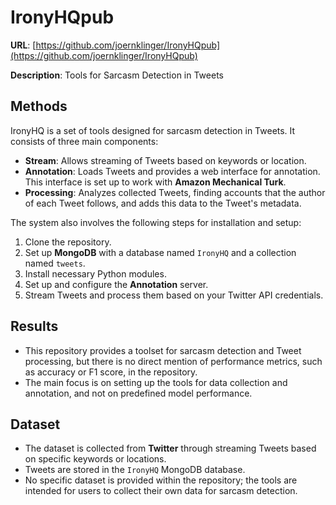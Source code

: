 # IronyHQpub
**URL**: [https://github.com/joernklinger/IronyHQpub](https://github.com/joernklinger/IronyHQpub)

**Description**: Tools for Sarcasm Detection in Tweets

## Methods
IronyHQ is a set of tools designed for sarcasm detection in Tweets. It consists of three main components:
- **Stream**: Allows streaming of Tweets based on keywords or location.
- **Annotation**: Loads Tweets and provides a web interface for annotation. This interface is set up to work with **Amazon Mechanical Turk**.
- **Processing**: Analyzes collected Tweets, finding accounts that the author of each Tweet follows, and adds this data to the Tweet's metadata.

The system also involves the following steps for installation and setup:
1. Clone the repository.
2. Set up **MongoDB** with a database named `IronyHQ` and a collection named `tweets`.
3. Install necessary Python modules.
4. Set up and configure the **Annotation** server.
5. Stream Tweets and process them based on your Twitter API credentials.

## Results
- This repository provides a toolset for sarcasm detection and Tweet processing, but there is no direct mention of performance metrics, such as accuracy or F1 score, in the repository.
- The main focus is on setting up the tools for data collection and annotation, and not on predefined model performance.

## Dataset
- The dataset is collected from **Twitter** through streaming Tweets based on specific keywords or locations.
- Tweets are stored in the `IronyHQ` MongoDB database.
- No specific dataset is provided within the repository; the tools are intended for users to collect their own data for sarcasm detection.

